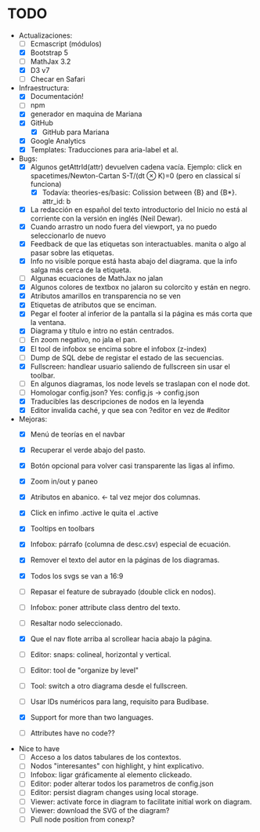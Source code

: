 TODO
====

- Actualizaciones:
  - [ ] Ecmascript (módulos)
  - [x] Bootstrap 5
  - [ ] MathJax 3.2
  - [x] D3 v7
  - [ ] Checar en Safari

- Infraestructura:
  - [x] Documentación!
  - [ ] npm
  - [x] generador en maquina de Mariana
  - [x] GitHub
    - [x] GitHub para Mariana
  - [x] Google Analytics
  - [x] Templates: Traducciones para aria-label et al.

- Bugs:
  - [x] Algunos getAttrId(attr) devuelven cadena vacía.
        Ejemplo: click en spacetimes/Newton-Cartan S-T/(dt ⊗ K)=0 (pero en classical sí funciona)
    - [x] Todavía: theories-es/basic: Colission between {B} and {B*}. attr_id: b

  - [x] La redacción en español del texto introductorio del Inicio no
        está al corriente con la versión en inglés (Neil Dewar).
  - [x] Cuando arrastro un nodo fuera del viewport, ya no puedo seleccionarlo de nuevo
  - [x] Feedback de que las etiquetas son interactuables. manita o algo al pasar sobre las etiquetas.
  - [x] Info no visible porque está hasta abajo del diagrama. que la info salga más cerca de la etiqueta.
  - [ ] Algunas ecuaciones de MathJax no jalan
  - [x] Algunos colores de textbox no jalaron su colorcito y están en negro.
  - [x] Atributos amarillos en transparencia no se ven
  - [x] Etiquetas de atributos que se enciman.
  - [x] Pegar el footer al inferior de la pantalla si la página es más
        corta que la ventana.
  - [x] Diagrama y título e intro no están centrados.
  - [ ] En zoom negativo, no jala el pan.
  - [x] El tool de infobox se encima sobre el infobox (z-index)
  - [ ] Dump de SQL debe de registar el estado de las secuencias.
  - [x] Fullscreen: handlear usuario saliendo de fullscreen sin usar el toolbar.
  - [ ] En algunos diagramas, los node levels se traslapan con el node dot.
  - [ ] Homologar config.json? Yes: config.js -> config.json
  - [x] Traducibles las descripciones de nodos en la leyenda
  - [x] Editor invalida caché, y que sea con ?editor en vez de #editor

- Mejoras:
  - [x] Menú de teorías en el navbar
  - [x] Recuperar el verde abajo del pasto.
  - [x] Botón opcional para volver casi transparente las ligas al ínfimo. 
  - [x] Zoom in/out y paneo
  - [x] Atributos en abanico. <- tal vez mejor dos columnas.

  - [x] Click en infimo .active le quita el .active
  - [x] Tooltips en toolbars
  - [x] Infobox: párrafo (columna de desc.csv) especial de ecuación.
  - [x] Remover el texto del autor en la páginas de los diagramas.
  - [x] Todos los svgs se van a 16:9
  - [ ] Repasar el feature de subrayado (double click en nodos).
  - [ ] Infobox: poner attribute class dentro del texto.
  - [ ] Resaltar nodo seleccionado.
  - [x] Que el nav flote arriba al scrollear hacia abajo la página.
  - [ ] Editor: snaps: colineal, horizontal y vertical.
  - [ ] Editor: tool de "organize by level"
  - [ ] Tool: switch a otro diagrama desde el fullscreen.
  - [ ] Usar IDs numéricos para lang, requisito para Budibase.
  - [x] Support for more than two languages.
  - [ ] Attributes have no code??

- Nice to have
  - [ ] Acceso a los datos tabulares de los contextos.
  - [ ] Nodos "interesantes" con highlight, y hint explicativo.
  - [ ] Infobox: ligar gráficamente al elemento clickeado.
  - [ ] Editor: poder alterar todos los parametros de config.json
  - [ ] Editor: persist diagram changes using local storage.
  - [ ] Viewer: activate force in diagram to facilitate initial work on diagram.
  - [ ] Viewer: download the SVG of the diagram?
  - [ ] Pull node position from conexp?
